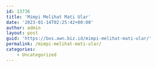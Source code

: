 ```yaml
---
id: 13736
title: 'Mimpi Melihat Mati Ular'
date: '2023-01-14T02:25:42+00:00'
author: admin
layout: post
guid: 'https://bos.awn.biz.id/mimpi-melihat-mati-ular/'
permalink: /mimpi-melihat-mati-ular/
categories:
    - Uncategorized
---
```



